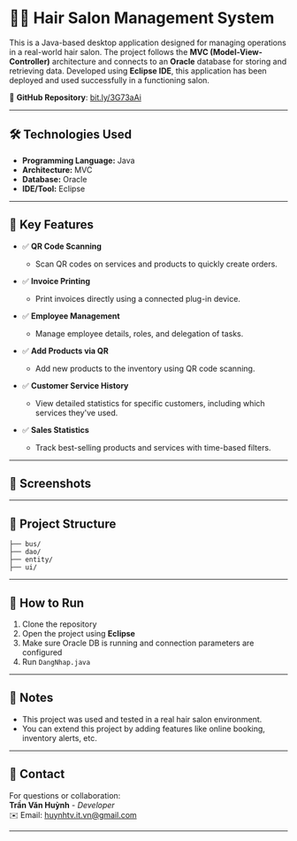 # 💇‍♂️ Hair Salon Management System

This is a Java-based desktop application designed for managing operations in a real-world hair salon. The project follows the **MVC (Model-View-Controller)** architecture and connects to an **Oracle** database for storing and retrieving data. Developed using **Eclipse IDE**, this application has been deployed and used successfully in a functioning salon.

🔗 **GitHub Repository**: [bit.ly/3G73aAi](https://bit.ly/3G73aAi)

---

## 🛠️ Technologies Used

- **Programming Language:** Java  
- **Architecture:** MVC  
- **Database:** Oracle  
- **IDE/Tool:** Eclipse  

---

## 🚀 Key Features

- ✅ **QR Code Scanning**  
  - Scan QR codes on services and products to quickly create orders.

- ✅ **Invoice Printing**  
  - Print invoices directly using a connected plug-in device.

- ✅ **Employee Management**  
  - Manage employee details, roles, and delegation of tasks.

- ✅ **Add Products via QR**  
  - Add new products to the inventory using QR code scanning.

- ✅ **Customer Service History**  
  - View detailed statistics for specific customers, including which services they've used.

- ✅ **Sales Statistics**  
  - Track best-selling products and services with time-based filters.

---

## 📸 Screenshots


---

## 📂 Project Structure
~~~
├── bus/
├── dao/
├── entity/
├── ui/
~~~
---

## 🧪 How to Run

1. Clone the repository  
2. Open the project using **Eclipse**  
3. Make sure Oracle DB is running and connection parameters are configured  
4. Run `DangNhap.java`

---

## 📌 Notes

- This project was used and tested in a real hair salon environment.
- You can extend this project by adding features like online booking, inventory alerts, etc.

---

## 📧 Contact

For questions or collaboration:  
**Trần Văn Huỳnh** - _Developer_  
✉️ Email: huynhtv.it.vn@gmail.com

---

